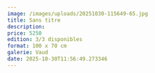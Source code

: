 ```yaml
---
image: /images/uploads/20251030-115649-65.jpg
title: Sans titre
description: 
price: 5250
edition: 3/3 disponibles
format: 100 x 70 cm
galerie: Vaud
date: 2025-10-30T11:56:49.273346
---
```

